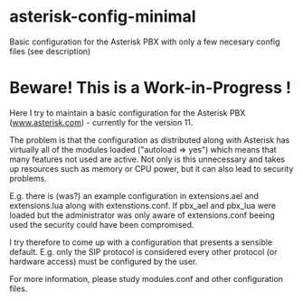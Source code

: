 # asterisk-config-minimal
Basic configuration for the Asterisk PBX with only a few necesary config files (see description)

# Beware! This is a Work-in-Progress !

Here I try to maintain a basic configuration for the Asterisk PBX (www.asterisk.com) -
currently for the version 11.

The problem is that the configuration as distributed along with Asterisk has virtually all
of the modules loaded ("autoload => yes") which means that many features not used are active.
Not only is this unnecessary and takes up resources such as memory or CPU power, but it can
also lead to security problems.

E.g. there is (was?) an example configuration in extensions.ael and extensions.lua along
with extenstions.conf. If pbx_ael and pbx_lua were loaded but the administrator was only
aware of extensions.conf beeing used the security could have been compromised.

I try therefore to come up with a configuration that presents a sensible default. E.g. only
the SIP protocol is considered every other protocol (or hardware access) must be configured
by the user.

For more information, please study modules.conf and other configuration files.

